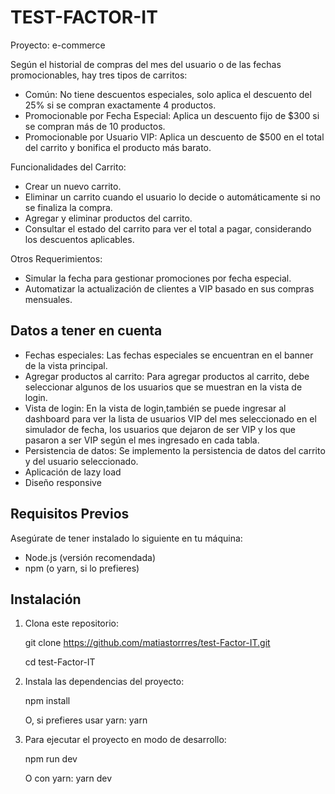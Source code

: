 # TEST-FACTOR-IT

Proyecto: e-commerce

Según el historial de compras del mes del usuario o de las fechas promocionables, hay tres tipos de carritos:

- Común: No tiene descuentos especiales, solo aplica el descuento del 25% si se compran exactamente 4 productos.
- Promocionable por Fecha Especial: Aplica un descuento fijo de $300 si se compran más de 10 productos.
- Promocionable por Usuario VIP: Aplica un descuento de $500 en el total del carrito y bonifica el producto más barato.

Funcionalidades del Carrito:

- Crear un nuevo carrito.
- Eliminar un carrito cuando el usuario lo decide o automáticamente si no se finaliza la compra.
- Agregar y eliminar productos del carrito.
- Consultar el estado del carrito para ver el total a pagar, considerando los descuentos aplicables.

Otros Requerimientos:
- Simular la fecha para gestionar promociones por fecha especial.
- Automatizar la actualización de clientes a VIP basado en sus compras mensuales.

## Datos a tener en cuenta

- Fechas especiales: Las fechas especiales se encuentran en el banner de la vista principal.
- Agregar productos al carrito: Para agregar productos al carrito, debe seleccionar algunos de los usuarios que se muestran en la vista de login.
- Vista de login: En la vista de login,también se puede ingresar al dashboard para ver la lista de usuarios VIP del mes seleccionado en el simulador de fecha, los usuarios que dejaron de ser VIP y los que pasaron a ser VIP según el mes ingresado en cada tabla.
- Persistencia de datos: Se implemento la persistencia de datos del carrito y del usuario seleccionado.
- Aplicación de lazy load
- Diseño responsive

## Requisitos Previos

Asegúrate de tener instalado lo siguiente en tu máquina:

- Node.js (versión recomendada)
- npm (o yarn, si lo prefieres)

## Instalación

1. Clona este repositorio:

   git clone <https://github.com/matiastorrres/test-Factor-IT.git>

   cd test-Factor-IT

2. Instala las dependencias del proyecto:

   npm install

   O, si prefieres usar yarn: yarn

3. Para ejecutar el proyecto en modo de desarrollo:

   npm run dev

   O con yarn: yarn dev